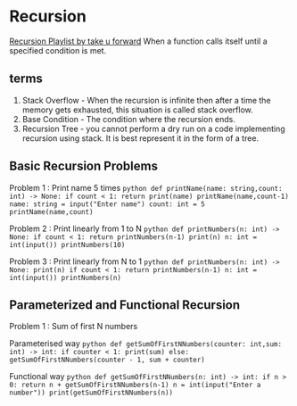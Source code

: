 # Recursion
[Recursion Playlist by take u forward](https://www.youtube.com/playlist?list=PLgUwDviBIf0rGlzIn_7rsaR2FQ5e6ZOL9)
When a function calls itself until a specified condition is met.

## terms

1. Stack Overflow - When the recursion is infinite then after a time the memory gets exhausted, this situation is called stack overflow.
2. Base Condition - The condition where the recursion ends.
3. Recursion Tree - you cannot perform a dry run on a code implementing recursion using stack. It is best represent it in the form of a tree.

## Basic Recursion Problems

Problem 1 : Print name 5 times
    ```python
    def printName(name: string,count: int) -> None:
        if count < 1:
            return
        print(name)
        printName(name,count-1)
    name: string = input("Enter name")
    count: int = 5
    printName(name,count)
    ```

Problem 2 : Print linearly from 1 to N
    ```python
    def printNumbers(n: int) -> None:
        if count < 1:
            return
        printNumbers(n-1)
        print(n)
    n: int = int(input())
    printNumbers(10)
    ```

Problem 3 : Print linearly from N to 1
    ```python
    def printNumbers(n: int) -> None:
        print(n)
        if count < 1:
            return
        printNumbers(n-1)
    n: int = int(input())
    printNumbers(n) 
    ```

## Parameterized and Functional Recursion

Problem 1 : Sum of first N numbers

Parameterised way
    ```python
    def getSumOfFirstNNumbers(counter: int,sum: int) -> int:
        if counter < 1:
            print(sum)
        else:
            getSumOfFirstNNumbers(counter - 1, sum + counter)
    ```

Functional way
    ```python
    def getSumOfFirstNNumbers(n: int) -> int:
        if n > 0:
            return n + getSumOfFirstNNumbers(n-1)
    n = int(input("Enter a number"))
    print(getSumOfFirstNNumbers(n))
    ```






